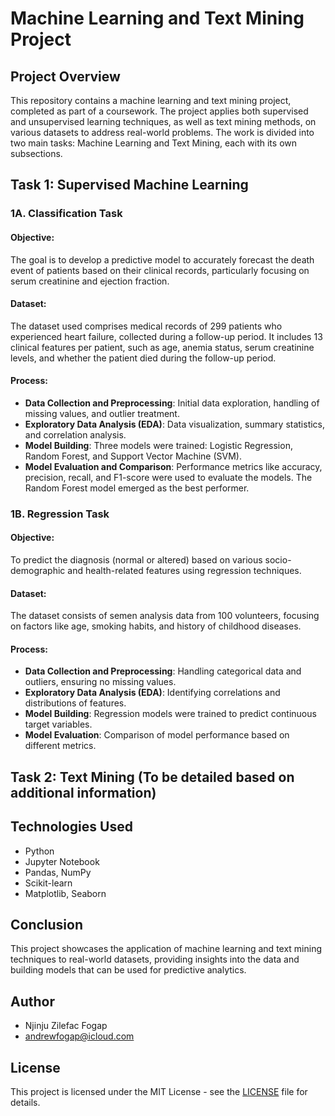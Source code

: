 # Machine Learning and Text Mining Project

## Project Overview

This repository contains a machine learning and text mining project, completed as part of a coursework. The project applies both supervised and unsupervised learning techniques, as well as text mining methods, on various datasets to address real-world problems. The work is divided into two main tasks: Machine Learning and Text Mining, each with its own subsections.

## Task 1: Supervised Machine Learning

### 1A. Classification Task

#### Objective:
The goal is to develop a predictive model to accurately forecast the death event of patients based on their clinical records, particularly focusing on serum creatinine and ejection fraction.

#### Dataset:
The dataset used comprises medical records of 299 patients who experienced heart failure, collected during a follow-up period. It includes 13 clinical features per patient, such as age, anemia status, serum creatinine levels, and whether the patient died during the follow-up period.

#### Process:
- **Data Collection and Preprocessing**: Initial data exploration, handling of missing values, and outlier treatment.
- **Exploratory Data Analysis (EDA)**: Data visualization, summary statistics, and correlation analysis.
- **Model Building**: Three models were trained: Logistic Regression, Random Forest, and Support Vector Machine (SVM).
- **Model Evaluation and Comparison**: Performance metrics like accuracy, precision, recall, and F1-score were used to evaluate the models. The Random Forest model emerged as the best performer.

### 1B. Regression Task

#### Objective:
To predict the diagnosis (normal or altered) based on various socio-demographic and health-related features using regression techniques.

#### Dataset:
The dataset consists of semen analysis data from 100 volunteers, focusing on factors like age, smoking habits, and history of childhood diseases.

#### Process:
- **Data Collection and Preprocessing**: Handling categorical data and outliers, ensuring no missing values.
- **Exploratory Data Analysis (EDA)**: Identifying correlations and distributions of features.
- **Model Building**: Regression models were trained to predict continuous target variables.
- **Model Evaluation**: Comparison of model performance based on different metrics.

## Task 2: Text Mining (To be detailed based on additional information)

## Technologies Used

- Python
- Jupyter Notebook
- Pandas, NumPy
- Scikit-learn
- Matplotlib, Seaborn

## Conclusion

This project showcases the application of machine learning and text mining techniques to real-world datasets, providing insights into the data and building models that can be used for predictive analytics.

## Author

- Njinju Zilefac Fogap
- andrewfogap@icloud.com 

## License

This project is licensed under the MIT License - see the [LICENSE](LICENSE) file for details.

